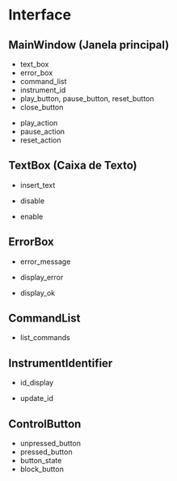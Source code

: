 # Interface
## MainWindow (Janela principal)
- text_box
- error_box
- command_list
- instrument_id
- play_button, pause_button, reset_button
- close_button
  
+ play_action
+ pause_action
+ reset_action
## TextBox (Caixa de Texto)
- insert_text

- disable
- enable
## ErrorBox
- error_message

- display_error
- display_ok
## CommandList
- list_commands

## InstrumentIdentifier
- id_display

- update_id
## ControlButton
- unpressed_button
- pressed_button
- button_state
- block_button
